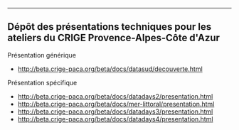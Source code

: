 -----
Dépôt des présentations techniques pour les ateliers du CRIGE Provence-Alpes-Côte d'Azur
-----
Présentation générique
* http://beta.crige-paca.org/beta/docs/datasud/decouverte.html

Présentation spécifique
* http://beta.crige-paca.org/beta/docs/datadays2/presentation.html
* http://beta.crige-paca.org/beta/docs/mer-littoral/presentation.html
* http://beta.crige-paca.org/beta/docs/datadays3/presentation.html
* http://beta.crige-paca.org/beta/docs/datadays4/presentation.html